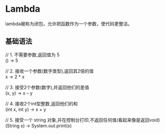 # Lambda


lambda被称为闭包，允许把函数作为一个参数，使代码更整洁。


基础语法
--
   // 1. 不需要参数,返回值为 5  
   () -> 5  
     
   // 2. 接收一个参数(数字类型),返回其2倍的值  
   x -> 2 * x  
     
   // 3. 接受2个参数(数字),并返回他们的差值  
   (x, y) -> x – y  
     
   // 4. 接收2个int型整数,返回他们的和  
   (int x, int y) -> x + y  
     
   // 5. 接受一个 string 对象,并在控制台打印,不返回任何值(看起来像是返回void)  
   (String s) -> System.out.print(s)